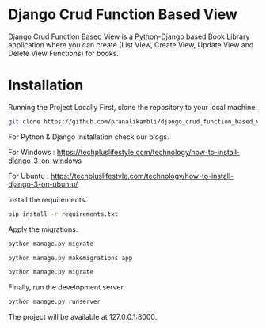 # Django Crud Function Based View
Django Crud Function Based View is a Python-Django based Book Library application where you can create (List View, Create View, Update View and Delete View Functions) for books.

# Installation

Running the Project Locally First, clone the repository to your local machine.
```bash
git clone https://github.com/pranalikambli/django_crud_function_based_view.git
```

For Python & Django Installation check our blogs.

For Windows : https://techpluslifestyle.com/technology/how-to-install-django-3-on-windows

For Ubuntu :  https://techpluslifestyle.com/technology/how-to-install-django-3-on-ubuntu/

Install the requirements.
```bash
pip install -r requirements.txt
```

Apply the migrations.
```bash
python manage.py migrate 
```
```bash
python manage.py makemigrations app
```
```bash
python manage.py migrate
```
Finally, run the development server.
```bash
python manage.py runserver 
```
The project will be available at 127.0.0.1:8000.
